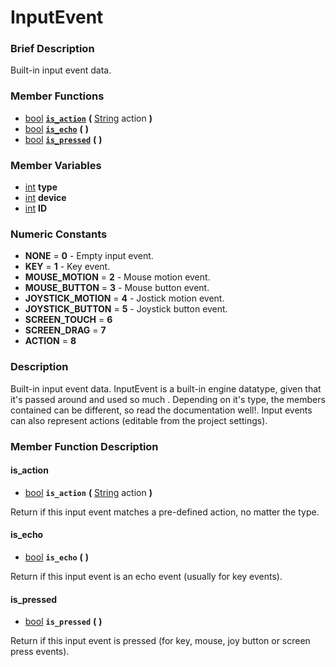 #  InputEvent  

###  Brief Description  
Built-in input event data.

###  Member Functions 
  * [bool](class_bool)  **[`is_action`](#is_action)**  **(** [String](class_string) action  **)**
  * [bool](class_bool)  **[`is_echo`](#is_echo)**  **(** **)**
  * [bool](class_bool)  **[`is_pressed`](#is_pressed)**  **(** **)**

###  Member Variables  
  * [int](class_int) **type**
  * [int](class_int) **device**
  * [int](class_int) **ID**

###  Numeric Constants  
  * **NONE** = **0** - Empty input event.
  * **KEY** = **1** - Key event.
  * **MOUSE_MOTION** = **2** - Mouse motion event.
  * **MOUSE_BUTTON** = **3** - Mouse button event.
  * **JOYSTICK_MOTION** = **4** - Jostick motion event.
  * **JOYSTICK_BUTTON** = **5** - Joystick button event.
  * **SCREEN_TOUCH** = **6**
  * **SCREEN_DRAG** = **7**
  * **ACTION** = **8**

###  Description  
Built-in input event data. InputEvent is a built-in engine datatype, given that it's passed around and used so much . Depending on it's type, the members contained can be different, so read the documentation well!. Input events can also represent actions (editable from the project settings).

###  Member Function Description  

#### <a name="is_action">is_action</a>
  * [bool](class_bool)  **`is_action`**  **(** [String](class_string) action  **)**

Return if this input event matches a pre-defined action, no matter the type.

#### <a name="is_echo">is_echo</a>
  * [bool](class_bool)  **`is_echo`**  **(** **)**

Return if this input event is an echo event (usually for key events).

#### <a name="is_pressed">is_pressed</a>
  * [bool](class_bool)  **`is_pressed`**  **(** **)**

Return if this input event is pressed (for key, mouse, joy button or screen press events).
